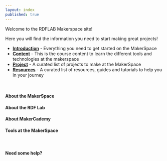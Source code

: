 ```yaml
---
layout: index
published: true
---
```


Welcome to the RDFLAB Makerspace site!

Here you will find  the information you need to start making great projects!
* **[Introduction](/modules/intro/introduction/)** - Everything you need to get started on the MakerSpace
* **[Content](/modules/tutorials/tutorials)** -  This is the course content to learn the different tools and technologies at the makerspace
* **[Project](/modules/projects/projects)** - A curated list of projects to make at the MakerSpace
* **[Resources](/modules/resources/resources)** - A curated list of resources, guides and tutorials to help you in your journey

<br> 

#### About the MakerSpace

#### About the RDF Lab

#### About MakerCademy

#### Tools at the MakerSpace

<br> 

#### Need some help?




